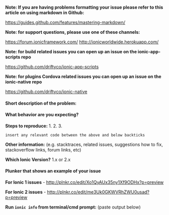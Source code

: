 **Note: If you are having problems formatting your issue please refer to this article on using markdown in Github:**

https://guides.github.com/features/mastering-markdown/

**Note: for support questions, please use one of these channels:** 

https://forum.ionicframework.com/
http://ionicworldwide.herokuapp.com/

**Note: for build related issues you can open up an issue on the ionic-app-scripts repo**

https://github.com/driftyco/ionic-app-scripts

**Note: for plugins Cordova related issues you can open up an issue on the ionic-native repo**

https://github.com/driftyco/ionic-native

#### Short description of the problem:


#### What behavior are you expecting?


**Steps to reproduce:**
1. 
2. 
3. 

```
insert any relevant code between the above and below backticks
```

**Other information:** (e.g. stacktraces, related issues, suggestions how to fix, stackoverflow links, forum links, etc)
 

**Which Ionic Version?** 1.x or 2.x


#### Plunker that shows an example of your issue

**For Ionic 1 issues** - http://plnkr.co/edit/Xo1QyAUx35ny1Xf9ODHx?p=preview

**For Ionic 2 issues** - http://plnkr.co/edit/me3Uk0GKWVRhZWU0usad?p=preview


**Run `ionic info` from terminal/cmd prompt:** (paste output below)




